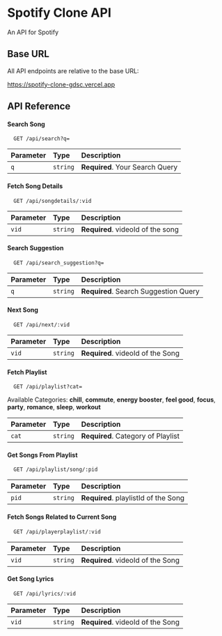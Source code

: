 
# Spotify Clone API

An API for Spotify

## Base URL

All API endpoints are relative to the base URL:

https://spotify-clone-gdsc.vercel.app


## API Reference

#### Search Song

```http
  GET /api/search?q=
```

| Parameter | Type     | Description                |
| :-------- | :------- | :------------------------- |
| `q` | `string` | **Required**. Your Search Query |

#### Fetch Song Details

```http
  GET /api/songdetails/:vid
```

| Parameter | Type     | Description                |
| :-------- | :------- | :------------------------- |
| `vid` | `string` | **Required**. videoId of the song  |

#### Search Suggestion

```http
  GET /api/search_suggestion?q=
```

| Parameter | Type     | Description                       |
| :-------- | :------- | :-------------------------------- |
| `q`      | `string` | **Required**. Search Suggestion Query |


#### Next Song

```http
  GET /api/next/:vid
```

| Parameter | Type     | Description                       |
| :-------- | :------- | :-------------------------------- |
| `vid`      | `string` | **Required**. videoId of the Song |


#### Fetch Playlist

```http
  GET /api/playlist?cat=
```
Available Categories: **chill**, **commute**, **energy booster**, **feel good**, **focus**, **party**, **romance**, **sleep**, **workout**

| Parameter | Type     | Description                       |
| :-------- | :------- | :-------------------------------- |
| `cat`      | `string` | **Required**. Category of Playlist |


#### Get Songs From Playlist

```http
  GET /api/playlist/song/:pid
```

| Parameter | Type     | Description                       |
| :-------- | :------- | :-------------------------------- |
| `pid`      | `string` | **Required**. playlistId of the Song |


#### Fetch Songs Related to Current Song

```http
  GET /api/playerplaylist/:vid
```

| Parameter | Type     | Description                       |
| :-------- | :------- | :-------------------------------- |
| `vid`      | `string` | **Required**. videoId of the Song |


#### Get Song Lyrics

```http
  GET /api/lyrics/:vid
```

| Parameter | Type     | Description                       |
| :-------- | :------- | :-------------------------------- |
| `vid`      | `string` | **Required**. videoId of the Song |